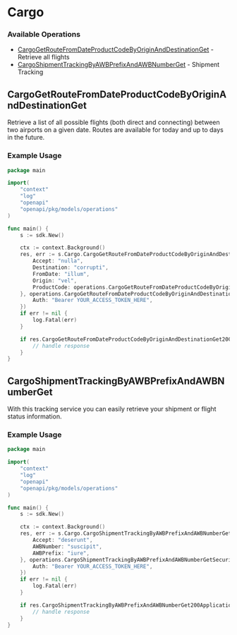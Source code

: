 # Cargo

### Available Operations

* [CargoGetRouteFromDateProductCodeByOriginAndDestinationGet](#cargogetroutefromdateproductcodebyoriginanddestinationget) - Retrieve all flights
* [CargoShipmentTrackingByAWBPrefixAndAWBNumberGet](#cargoshipmenttrackingbyawbprefixandawbnumberget) - Shipment Tracking

## CargoGetRouteFromDateProductCodeByOriginAndDestinationGet

Retrieve a list of all possible flights (both direct and connecting) between two airports on a given date. Routes are available for today and up to days in the future.

### Example Usage

```go
package main

import(
	"context"
	"log"
	"openapi"
	"openapi/pkg/models/operations"
)

func main() {
    s := sdk.New()

    ctx := context.Background()
    res, err := s.Cargo.CargoGetRouteFromDateProductCodeByOriginAndDestinationGet(ctx, operations.CargoGetRouteFromDateProductCodeByOriginAndDestinationGetRequest{
        Accept: "nulla",
        Destination: "corrupti",
        FromDate: "illum",
        Origin: "vel",
        ProductCode: operations.CargoGetRouteFromDateProductCodeByOriginAndDestinationGetProductCodeEnumYnb,
    }, operations.CargoGetRouteFromDateProductCodeByOriginAndDestinationGetSecurity{
        Auth: "Bearer YOUR_ACCESS_TOKEN_HERE",
    })
    if err != nil {
        log.Fatal(err)
    }

    if res.CargoGetRouteFromDateProductCodeByOriginAndDestinationGet200ApplicationJSONObject != nil {
        // handle response
    }
}
```

## CargoShipmentTrackingByAWBPrefixAndAWBNumberGet

With this tracking service you can easily retrieve your shipment or flight status information.

### Example Usage

```go
package main

import(
	"context"
	"log"
	"openapi"
	"openapi/pkg/models/operations"
)

func main() {
    s := sdk.New()

    ctx := context.Background()
    res, err := s.Cargo.CargoShipmentTrackingByAWBPrefixAndAWBNumberGet(ctx, operations.CargoShipmentTrackingByAWBPrefixAndAWBNumberGetRequest{
        Accept: "deserunt",
        AWBNumber: "suscipit",
        AWBPrefix: "iure",
    }, operations.CargoShipmentTrackingByAWBPrefixAndAWBNumberGetSecurity{
        Auth: "Bearer YOUR_ACCESS_TOKEN_HERE",
    })
    if err != nil {
        log.Fatal(err)
    }

    if res.CargoShipmentTrackingByAWBPrefixAndAWBNumberGet200ApplicationJSONObject != nil {
        // handle response
    }
}
```
